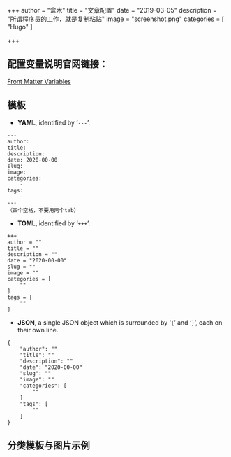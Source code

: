 +++
author = "盒木"
title =  "文章配置"
date = "2019-03-05"
description = "所谓程序员的工作，就是复制粘贴"
image = "screenshot.png"
categories = [
    "Hugo"
]

+++

## 配置变量说明官网链接：
[Front Matter Variables](https://gohugo.io/content-management/front-matter/#front-matter-variables)

## 模板

- **YAML**, identified by ‘`---`’.

```
---
author: 
title: 
description: 
date: 2020-00-00
slug: 
image: 
categories:
    - 
tags: 
    - 
---
（四个空格，不要用两个tab）
```

- **TOML**, identified by ‘`+++`’.

```
+++
author = ""
title = ""
description = ""
date = "2020-00-00"
slug = ""
image = ""
categories = [
    ""
]
tags = [
    ""
]
```

- **JSON**, a single JSON object which is surrounded by ‘`{`’ and ‘`}`’, each on their own line.

```
{
    "author": ""
    "title": ""
    "description": ""
    "date": "2020-00-00"
    "slug": ""
    "image": ""
    "categories": [
        ""
    ]
    "tags": [
        ""
    ]    
}
```



## 分类模板与图片示例

